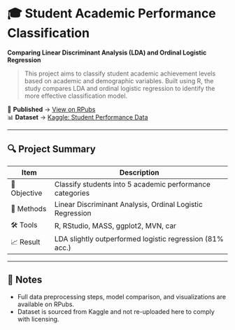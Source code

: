 # 🎓 Student Academic Performance Classification  
**Comparing Linear Discriminant Analysis (LDA) and Ordinal Logistic Regression**

> This project aims to classify student academic achievement levels based on academic and demographic variables. Built using R, the study compares LDA and ordinal logistic regression to identify the more effective classification model.

📌 **Published** → [View on RPubs](https://rpubs.com/Shoba/1329223)  
📊 **Dataset** → [Kaggle: Student Performance Data](https://www.kaggle.com/datasets/larsen0966/student-performance-data-set)

---

## 🔍 Project Summary

| Item                | Description                                                |
|---------------------|------------------------------------------------------------|
| 🎯 Objective        | Classify students into 5 academic performance categories   |
| 🧪 Methods          | Linear Discriminant Analysis, Ordinal Logistic Regression  |
| 🛠️ Tools           | R, RStudio, MASS, ggplot2, MVN, car                        |
| 📈 Result           | LDA slightly outperformed logistic regression (81% acc.)   |

---

## 📄 Notes

- Full data preprocessing steps, model comparison, and visualizations are available on RPubs.
- Dataset is sourced from Kaggle and not re-uploaded here to comply with licensing.
